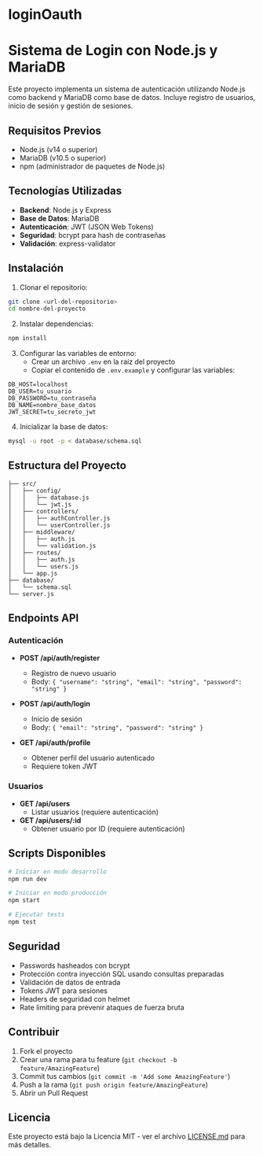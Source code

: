 # loginOauth
# Sistema de Login con Node.js y MariaDB

Este proyecto implementa un sistema de autenticación utilizando Node.js como backend y MariaDB como base de datos. Incluye registro de usuarios, inicio de sesión y gestión de sesiones.

## Requisitos Previos

- Node.js (v14 o superior)
- MariaDB (v10.5 o superior)
- npm (administrador de paquetes de Node.js)

## Tecnologías Utilizadas

- **Backend**: Node.js y Express
- **Base de Datos**: MariaDB
- **Autenticación**: JWT (JSON Web Tokens)
- **Seguridad**: bcrypt para hash de contraseñas
- **Validación**: express-validator

## Instalación

1. Clonar el repositorio:
```bash
git clone <url-del-repositorio>
cd nombre-del-proyecto
```

2. Instalar dependencias:
```bash
npm install
```

3. Configurar las variables de entorno:
   - Crear un archivo `.env` en la raíz del proyecto
   - Copiar el contenido de `.env.example` y configurar las variables:
```env
DB_HOST=localhost
DB_USER=tu_usuario
DB_PASSWORD=tu_contraseña
DB_NAME=nombre_base_datos
JWT_SECRET=tu_secreto_jwt
```

4. Inicializar la base de datos:
```bash
mysql -u root -p < database/schema.sql
```

## Estructura del Proyecto

```
├── src/
│   ├── config/
│   │   ├── database.js
│   │   └── jwt.js
│   ├── controllers/
│   │   ├── authController.js
│   │   └── userController.js
│   ├── middleware/
│   │   ├── auth.js
│   │   └── validation.js
│   ├── routes/
│   │   ├── auth.js
│   │   └── users.js
│   └── app.js
├── database/
│   └── schema.sql
└── server.js
```

## Endpoints API

### Autenticación

- **POST /api/auth/register**
  - Registro de nuevo usuario
  - Body: `{ "username": "string", "email": "string", "password": "string" }`

- **POST /api/auth/login**
  - Inicio de sesión
  - Body: `{ "email": "string", "password": "string" }`

- **GET /api/auth/profile**
  - Obtener perfil del usuario autenticado
  - Requiere token JWT

### Usuarios

- **GET /api/users**
  - Listar usuarios (requiere autenticación)
- **GET /api/users/:id**
  - Obtener usuario por ID (requiere autenticación)

## Scripts Disponibles

```bash
# Iniciar en modo desarrollo
npm run dev

# Iniciar en modo producción
npm start

# Ejecutar tests
npm test
```

## Seguridad

- Passwords hasheados con bcrypt
- Protección contra inyección SQL usando consultas preparadas
- Validación de datos de entrada
- Tokens JWT para sesiones
- Headers de seguridad con helmet
- Rate limiting para prevenir ataques de fuerza bruta

## Contribuir

1. Fork el proyecto
2. Crear una rama para tu feature (`git checkout -b feature/AmazingFeature`)
3. Commit tus cambios (`git commit -m 'Add some AmazingFeature'`)
4. Push a la rama (`git push origin feature/AmazingFeature`)
5. Abrir un Pull Request

## Licencia

Este proyecto está bajo la Licencia MIT - ver el archivo [LICENSE.md](LICENSE.md) para más detalles.